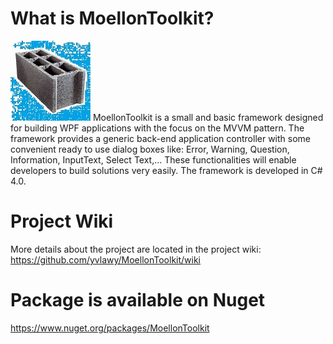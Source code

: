 
# What is MoellonToolkit?
![The MoellonToolkit framework](Docs/Logo/MoellonToolkit_logo128.jpg) MoellonToolkit is a small and basic framework designed for building WPF applications with the focus on the MVVM pattern.
The framework provides a generic back-end application controller with some convenient ready to use dialog boxes like: Error, Warning, Question, Information, InputText, Select Text,...
These functionalities will enable developers to build solutions very easily. 
The framework is developed in C# 4.0.  

# Project Wiki  
More details about the project are located in the project wiki:
https://github.com/yvlawy/MoellonToolkit/wiki

# Package is available on Nuget
https://www.nuget.org/packages/MoellonToolkit
